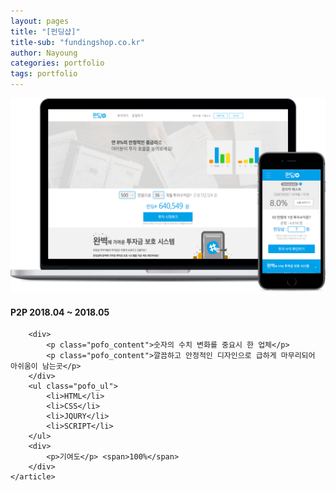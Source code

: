 ```yaml
---
layout: pages
title: "[펀딩샵]"
title-sub: "fundingshop.co.kr"
author: Nayoung
categories: portfolio
tags: portfolio
---
```




<section class="pofo_con">
	<article>
		<a href="http://laplustest.fundingshop.co.kr" target="_blank">
			<img src="/assets/portfolio_02.jpg">
		</a>
	</article>
	<article class="pofo_left">
		<h4>
			<strong>P2P</strong>
			<span>2018.04 ~ 2018.05</span>
		</h4>

		<div>
			<p class="pofo_content">숫자의 수치 변화를 중요시 한 업체</p>
			<p class="pofo_content">깔끔하고 안정적인 디자인으로 급하게 마무리되어 아쉬움이 남는곳</p>
		</div>
		<ul class="pofo_ul">
			<li>HTML</li>
			<li>CSS</li>
			<li>JQURY</li>
			<li>SCRIPT</li>
		</ul>		
		<div>
			<p>기여도</p> <span>100%</span>
		</div>
	</article>
</section>
